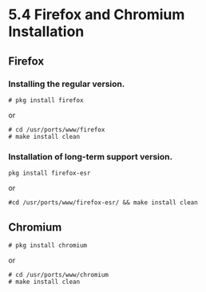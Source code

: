 # 5.4 Firefox and Chromium Installation

## Firefox

### Installing the regular version.

```
# pkg install firefox
```

or
```
# cd /usr/ports/www/firefox
# make install clean 
```

### Installation of long-term support version.

```
pkg install firefox-esr
```
or

```
#cd /usr/ports/www/firefox-esr/ && make install clean
```

## Chromium

```
# pkg install chromium
```
or

```
# cd /usr/ports/www/chromium
# make install clean
```
